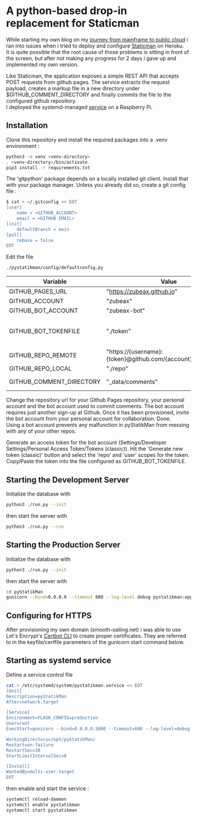 # A python-based drop-in replacement for Staticman

While starting my own blog on my [journey from mainframe to public cloud](https://blog.smooth-sailing.net/)
i ran into issues when i tried to deploy and configure [Staticman](https://staticman.net/) on Heroku.
<br/>
It is quite possible that the root cause of those problems is sitting in front of the screen, but after not making
any progress for 2 days i gave up and implemented my own version.

Like Staticman, the application exposes a simple REST API that accepts POST requests from github pages.
The service extracts the request payload, creates a markup file in a new directory under $GITHUB_COMMENT_DIRECTORY
and finally commits the file to the configured github repository.<br>
I deployed the systemd-managed [service](#starting-as-systemd-service) on a Raspberry Pi. 


## Installation

Clone this repository and install the required packages into a .venv environment :

```bash
python3 -m venv <venv-directory>
. <venv-directory>/bin/activate
pip3 install -r requirements.txt
```

The 'gitpython' package depends on a locally installed git client. Install that with your package manager.
Unless you already did so, create a git config file :

```bash
$ cat > ~/.gitconfig << EOT
[user]
	name = <GITHUB_ACCOUNT>
	email = <GITHUB EMAIL>
[init]
	defaultBranch = main
[pull]
	rebase = false
EOT
```

Edit the file

    ./pystatikman/config/defaultconfig.py


| Variable                | Value                                             | Description                                                        |
|-------------------------|---------------------------------------------------|--------------------------------------------------------------------|
| GITHUB_PAGES_URL        | "https://zubeax.github.io"                                   |                                                                    |
| GITHUB_ACCOUNT          | "zubeax"                                                     |                                                                    |
| GITHUB_BOT_ACCOUNT      | "zubeax-bot"                                                 |                                                                    |
| GITHUB_BOT_TOKENFILE    | "./token"                                                    | relative to project root. Grants the bot account repo write-access |
| GITHUB_REPO_REMOTE      | "https://{username}:{token}@github.com/{account}/{pagesrepo}"| don't change !                                                     |
| GITHUB_REPO_LOCAL       | "./repo"                                                     | relative to project root                                           |
| GITHUB_COMMENT_DIRECTORY| "_data/comments"                                             | relative to GITHUB_REPO_LOCAL                                      |

Change the repository url for your Github Pages repository, your personal account and the bot account used to commit
comments. The bot account requires just another sign-up at Github. Once it has been provisioned, invite the bot account
from your personal account for collaboration. Done.<br/>
Using a bot account prevents any malfunction in pyStatikMan from messing with any of your other repos.

Generate an access token for the bot account (Settings/Developer Settings/Personal Access Token/Tokens (classic)).
Hit the 'Generate new token (classic)' button and select the 'repo' and 'user' scopes for the token.
Copy/Paste the token into the file configured as GITHUB_BOT_TOKENFILE.


## Starting the Development Server

Initialize the database with

```bash
python3 ./run.py --init
```

then start the server with

```bash
python3 ./run.py --run
```


## Starting the Production Server

Initialize the database with

```bash
python3 ./run.py --init
```

then start the server with

```bash
cd pyStatikMan
gunicorn --bind=0.0.0.0 --timeout 600 --log-level debug pystatikman:app
```

## Configuring for HTTPS

After provisioning my own domain (smooth-sailing.net) i was able to use Let's Encrypt's [Certbot CLI](https://certbot.eff.org/pages/about)
to create proper certificates. They are referred to in the keyfile/certfile parameters of the gunicorn start command below.

## Starting as systemd service

Define a service control file

```bash
cat > /etc/systemd/system/pystatikman.service << EOT
[Unit]
Description=pyStatikMan
After=network.target

[Service]
Environment=FLASK_CONFIG=production
User=root
ExecStart=gunicorn --bind=0.0.0.0:5000 --timeout=600 --log-level=debug --ssl-version=TLSv1_3  --keyfile=./tls/privkey.pem --certfile=./tls/cert.pem pystatikman:app

WorkingDirectory=/opt/pyStatikMan/
Restart=on-failure
RestartSec=30
StartLimitIntervalSec=0

[Install]
WantedBy=multi-user.target
EOT
```

then enable and start the service :

```bash
systemctl reload-daemon
systemctl enable pystatikman
systemctl start pystatikman
```
